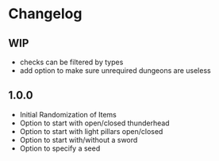 # Changelog

## WIP
- checks can be filtered by types
- add option to make sure unrequired dungeons are useless

## 1.0.0
- Initial Randomization of Items
- Option to start with open/closed thunderhead
- Option to start with light pillars open/closed
- Option to start with/without a sword
- Option to specify a seed